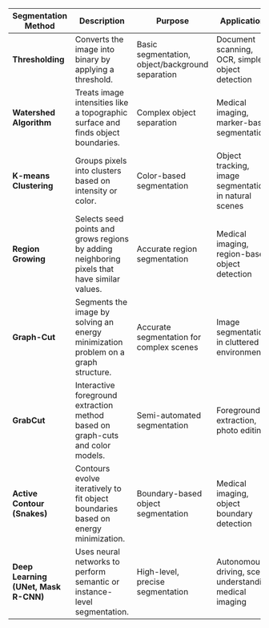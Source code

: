 | **Segmentation Method**     | **Description**                                                                 | **Purpose**                               | **Applications**                                          |
|-----------------------------|---------------------------------------------------------------------------------|-------------------------------------------|-----------------------------------------------------------|
| **Thresholding**             | Converts the image into binary by applying a threshold.                         | Basic segmentation, object/background separation | Document scanning, OCR, simple object detection           |
| **Watershed Algorithm**      | Treats image intensities like a topographic surface and finds object boundaries. | Complex object separation                 | Medical imaging, marker-based segmentation                |
| **K-means Clustering**       | Groups pixels into clusters based on intensity or color.                        | Color-based segmentation                  | Object tracking, image segmentation in natural scenes      |
| **Region Growing**           | Selects seed points and grows regions by adding neighboring pixels that have similar values. | Accurate region segmentation              | Medical imaging, region-based object detection             |
| **Graph-Cut**                | Segments the image by solving an energy minimization problem on a graph structure. | Accurate segmentation for complex scenes  | Image segmentation in cluttered environments               |
| **GrabCut**                  | Interactive foreground extraction method based on graph-cuts and color models.  | Semi-automated segmentation               | Foreground extraction, photo editing                       |
| **Active Contour (Snakes)**  | Contours evolve iteratively to fit object boundaries based on energy minimization. | Boundary-based object segmentation        | Medical imaging, object boundary detection                 |
| **Deep Learning (UNet, Mask R-CNN)** | Uses neural networks to perform semantic or instance-level segmentation.            | High-level, precise segmentation           | Autonomous driving, scene understanding, medical imaging   |